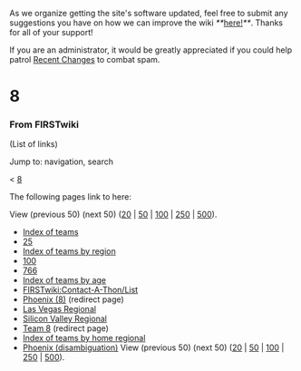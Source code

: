 As we organize getting the site's software updated, feel free to submit any
suggestions you have on how we can improve the wiki
_**_[here!](/index.php/User:Hallry/Suggestions "User:Hallry/Suggestions"
)_**_. Thanks for all of your support!

If you are an administrator, it would be greatly appreciated if you could help
patrol [Recent Changes](/index.php/Special:Recentchanges
"Special:Recentchanges" ) to combat spam.

# 8

### From FIRSTwiki

(List of links)

Jump to: navigation, search

&lt; [8](/index.php?title=8&redirect=no "8" )  

The following pages link to here:

View (previous 50) (next 50)
([20](/index.php?title=Special:Whatlinkshere/8&limit=20&from=0
"Special:Whatlinkshere/8" ) |
[50](/index.php?title=Special:Whatlinkshere/8&limit=50&from=0
"Special:Whatlinkshere/8" ) |
[100](/index.php?title=Special:Whatlinkshere/8&limit=100&from=0
"Special:Whatlinkshere/8" ) |
[250](/index.php?title=Special:Whatlinkshere/8&limit=250&from=0
"Special:Whatlinkshere/8" ) |
[500](/index.php?title=Special:Whatlinkshere/8&limit=500&from=0
"Special:Whatlinkshere/8" )).

  * [Index of teams](/index.php/Index_of_teams "Index of teams" )
  * [25](/index.php/25 "25" )
  * [Index of teams by region](/index.php/Index_of_teams_by_region "Index of teams by region" )
  * [100](/index.php/100 "100" )
  * [766](/index.php/766 "766" )
  * [Index of teams by age](/index.php/Index_of_teams_by_age "Index of teams by age" )
  * [FIRSTwiki:Contact-A-Thon/List](/index.php/FIRSTwiki:Contact-A-Thon/List "FIRSTwiki:Contact-A-Thon/List" )
  * [Phoenix (8)](/index.php?title=Phoenix_%288%29&redirect=no "Phoenix \(8\)" ) (redirect page) 
  * [Las Vegas Regional](/index.php/Las_Vegas_Regional "Las Vegas Regional" )
  * [Silicon Valley Regional](/index.php/Silicon_Valley_Regional "Silicon Valley Regional" )
  * [Team 8](/index.php?title=Team_8&redirect=no "Team 8" ) (redirect page) 
  * [Index of teams by home regional](/index.php/Index_of_teams_by_home_regional "Index of teams by home regional" )
  * [Phoenix (disambiguation)](/index.php/Phoenix_%28disambiguation%29 "Phoenix \(disambiguation\)" )
View (previous 50) (next 50)
([20](/index.php?title=Special:Whatlinkshere/8&limit=20&from=0
"Special:Whatlinkshere/8" ) |
[50](/index.php?title=Special:Whatlinkshere/8&limit=50&from=0
"Special:Whatlinkshere/8" ) |
[100](/index.php?title=Special:Whatlinkshere/8&limit=100&from=0
"Special:Whatlinkshere/8" ) |
[250](/index.php?title=Special:Whatlinkshere/8&limit=250&from=0
"Special:Whatlinkshere/8" ) |
[500](/index.php?title=Special:Whatlinkshere/8&limit=500&from=0
"Special:Whatlinkshere/8" )).

